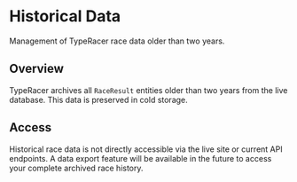 # Historical Data

Management of TypeRacer race data older than two years.

## Overview

TypeRacer archives all `RaceResult` entities older than two years from the live database. This data is preserved in cold storage.

## Access

Historical race data is not directly accessible via the live site or current API endpoints. A data export feature will be available in the future to access your complete archived race history.